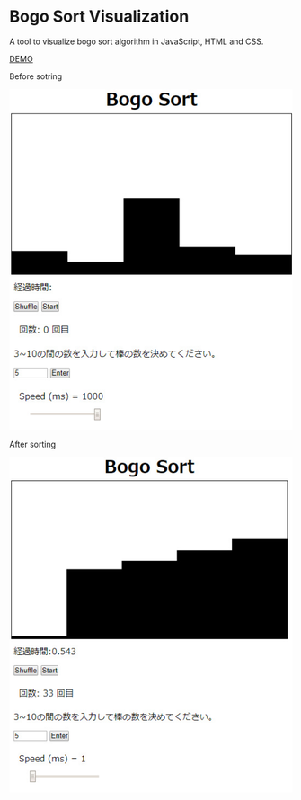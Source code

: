 # Bogo Sort Visualization

A tool to visualize bogo sort algorithm in JavaScript, HTML and CSS.



[DEMO](https://sho373.github.io/CodingChallenge/14_Bogo_Sort/)

Before sotring

![](example1.png)

After sorting 

![](example2.png)